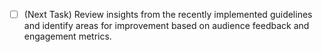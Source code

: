 - [ ] (Next Task) Review insights from the recently implemented guidelines and identify areas for improvement based on audience feedback and engagement metrics.